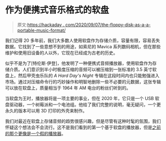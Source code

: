# 作为便携式音乐格式的软盘

> 原文:[https://hackaday . com/2020/09/07/the-floppy-disk-as-a-a-portable-music-format/](https://hackaday.com/2020/09/07/the-floppy-disk-as-a-portable-music-format/)

我们记得 20 多年前，我们大多数人使用软盘作为存储介质，容量有限，容易丢失数据。它找到了一些意想不到的用途，如索尼的 Mavica 系列数码相机，但在那些维护和使用旧设备的人以外，它现在已经成为古老的历史。

似乎不是为了[特伦斯·伊登]，他发明了一种便携式音频播放器，使用软盘作为存储介质。人们意识到半小时极度压缩的音频可以被压缩到一张标准的 3.5 英寸软盘上，然后甲壳虫乐队的 *A Hard Day's Night* 专辑在这段时间内也只能勉强进入市场。通过对压缩命令行的巧妙操作和明智地删除一些不必要的元数据，这张专辑可以放在软盘上，质量相当于 1964 年 AM 电台的粉丝们听到的。

当软盘为王时，播放器将是一项主要的事业，但在 2020 年，它只是一个 USB 软盘驱动器，一个树莓派和一个电池组。他给了我们完整的说明，毫无疑问，一个更永久的版本可以用 3D 打印的外壳来制作。

我们对最近在软盘上存储音频的趋势很感兴趣，但是尽管有这种时髦的氛围，我们怀疑这个想法会不会流行。这不是我们看到的第一个基于软盘的播放器，但是[之前的那个更像是一个假的播放器](https://hackaday.com/2020/02/07/music-player-erected-from-floppy-disks/)。